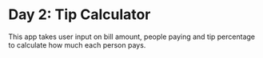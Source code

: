 # Day 2: Tip Calculator

This app takes user input on bill amount, people paying and tip percentage to calculate how much each person pays.